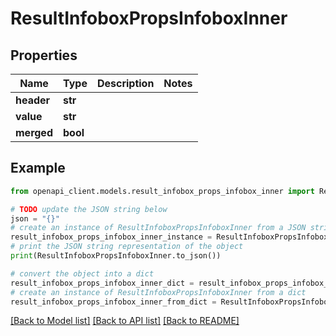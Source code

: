 # ResultInfoboxPropsInfoboxInner


## Properties

Name | Type | Description | Notes
------------ | ------------- | ------------- | -------------
**header** | **str** |  | 
**value** | **str** |  | 
**merged** | **bool** |  | 

## Example

```python
from openapi_client.models.result_infobox_props_infobox_inner import ResultInfoboxPropsInfoboxInner

# TODO update the JSON string below
json = "{}"
# create an instance of ResultInfoboxPropsInfoboxInner from a JSON string
result_infobox_props_infobox_inner_instance = ResultInfoboxPropsInfoboxInner.from_json(json)
# print the JSON string representation of the object
print(ResultInfoboxPropsInfoboxInner.to_json())

# convert the object into a dict
result_infobox_props_infobox_inner_dict = result_infobox_props_infobox_inner_instance.to_dict()
# create an instance of ResultInfoboxPropsInfoboxInner from a dict
result_infobox_props_infobox_inner_from_dict = ResultInfoboxPropsInfoboxInner.from_dict(result_infobox_props_infobox_inner_dict)
```
[[Back to Model list]](../README.md#documentation-for-models) [[Back to API list]](../README.md#documentation-for-api-endpoints) [[Back to README]](../README.md)


